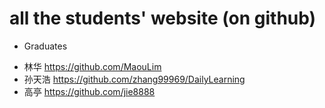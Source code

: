 # all the students' website (on github)
+ Graduates
 - 林华 https://github.com/MaouLim
 - 孙天浩 https://github.com/zhang99969/DailyLearning
 - 高亭 https://github.com/jie8888
